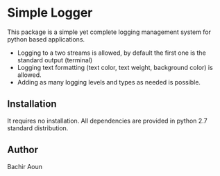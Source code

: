 # Simple Logger
This package is a simple yet complete logging management system for python based applications. 
* Logging to a two streams is allowed, by default the first one is the standard output (terminal)
* Logging text formatting (text color, text weight, background color) is allowed.
* Adding as many logging levels and types as needed is possible.

## Installation
It requires no installation. All dependencies are provided in python 2.7 standard distribution. 

## Author
Bachir Aoun



